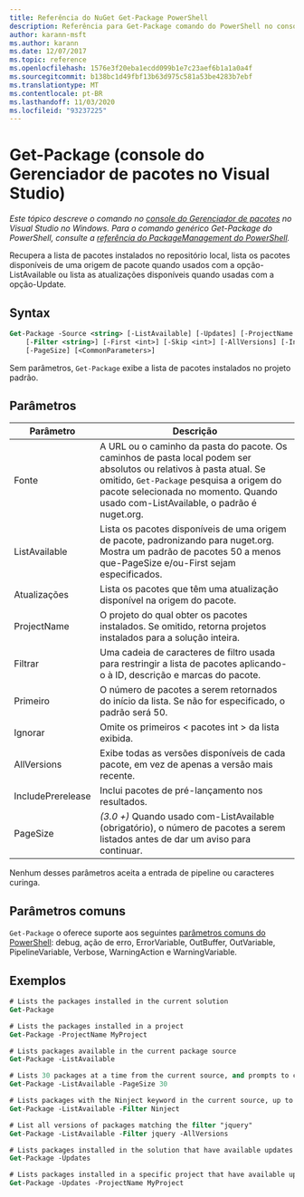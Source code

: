 ```yaml
---
title: Referência do NuGet Get-Package PowerShell
description: Referência para Get-Package comando do PowerShell no console do Gerenciador de pacotes NuGet no Visual Studio.
author: karann-msft
ms.author: karann
ms.date: 12/07/2017
ms.topic: reference
ms.openlocfilehash: 1576e3f20eba1ecdd099b1e7c23aef6b1a1a0a4f
ms.sourcegitcommit: b138bc1d49fbf13b63d975c581a53be4283b7ebf
ms.translationtype: MT
ms.contentlocale: pt-BR
ms.lasthandoff: 11/03/2020
ms.locfileid: "93237225"
---
```

# <a name="get-package-package-manager-console-in-visual-studio"></a>Get-Package (console do Gerenciador de pacotes no Visual Studio)

*Este tópico descreve o comando no [console do Gerenciador de pacotes](../../consume-packages/install-use-packages-powershell.md) no Visual Studio no Windows. Para o comando genérico Get-Package do PowerShell, consulte a [referência do PackageManagement do PowerShell](/powershell/module/packagemanagement/?view=powershell-6).*

Recupera a lista de pacotes instalados no repositório local, lista os pacotes disponíveis de uma origem de pacote quando usados com a opção-ListAvailable ou lista as atualizações disponíveis quando usadas com a opção-Update.

## <a name="syntax"></a>Syntax

```ps
Get-Package -Source <string> [-ListAvailable] [-Updates] [-ProjectName <string>]
    [-Filter <string>] [-First <int>] [-Skip <int>] [-AllVersions] [-IncludePrerelease]
    [-PageSize] [<CommonParameters>]
```

Sem parâmetros, `Get-Package` exibe a lista de pacotes instalados no projeto padrão.

## <a name="parameters"></a>Parâmetros

| Parâmetro | Descrição |
| --- | --- |
| Fonte | A URL ou o caminho da pasta do pacote. Os caminhos de pasta local podem ser absolutos ou relativos à pasta atual. Se omitido, `Get-Package` pesquisa a origem do pacote selecionada no momento. Quando usado com-ListAvailable, o padrão é nuget.org. |
| ListAvailable | Lista os pacotes disponíveis de uma origem de pacote, padronizando para nuget.org. Mostra um padrão de pacotes 50 a menos que-PageSize e/ou-First sejam especificados. |
| Atualizações | Lista os pacotes que têm uma atualização disponível na origem do pacote. |
| ProjectName | O projeto do qual obter os pacotes instalados. Se omitido, retorna projetos instalados para a solução inteira. |
| Filtrar | Uma cadeia de caracteres de filtro usada para restringir a lista de pacotes aplicando-o à ID, descrição e marcas do pacote. |
| Primeiro | O número de pacotes a serem retornados do início da lista. Se não for especificado, o padrão será 50. |
| Ignorar | Omite os primeiros &lt; pacotes int &gt; da lista exibida.  |
| AllVersions | Exibe todas as versões disponíveis de cada pacote, em vez de apenas a versão mais recente. |
| IncludePrerelease | Inclui pacotes de pré-lançamento nos resultados. |
| PageSize | *(3.0 +)* Quando usado com-ListAvailable (obrigatório), o número de pacotes a serem listados antes de dar um aviso para continuar. |

Nenhum desses parâmetros aceita a entrada de pipeline ou caracteres curinga.

## <a name="common-parameters"></a>Parâmetros comuns

`Get-Package` o oferece suporte aos seguintes [parâmetros comuns do PowerShell](/powershell/module/microsoft.powershell.core/about/about_commonparameters): debug, ação de erro, ErrorVariable, OutBuffer, OutVariable, PipelineVariable, Verbose, WarningAction e WarningVariable.

## <a name="examples"></a>Exemplos

```ps
# Lists the packages installed in the current solution
Get-Package

# Lists the packages installed in a project
Get-Package -ProjectName MyProject

# Lists packages available in the current package source
Get-Package -ListAvailable

# Lists 30 packages at a time from the current source, and prompts to continue if more are available
Get-Package -ListAvailable -PageSize 30

# Lists packages with the Ninject keyword in the current source, up to 50
Get-Package -ListAvailable -Filter Ninject

# List all versions of packages matching the filter "jquery"
Get-Package -ListAvailable -Filter jquery -AllVersions

# Lists packages installed in the solution that have available updates
Get-Package -Updates

# Lists packages installed in a specific project that have available updates
Get-Package -Updates -ProjectName MyProject
```